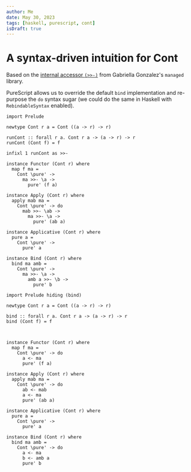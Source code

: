 ```yaml
---
author: Me
date: May 30, 2023
tags: [haskell, purescript, cont]
isDraft: true
---
```


# A syntax-driven intuition for Cont

Based on the [internal accessor `(>>-)`](https://hackage.haskell.org/package/managed-1.0.10/docs/src/Control.Monad.Managed.html#Managed) from Gabriella Gonzalez's `managed` library.

PureScript allows us to override the default `bind` implementation and re-purpose the `do` syntax sugar (we could do the same in Haskell with `RebindableSyntax` enabled).

<Multicodeblock>

```[PureScript (with infix operator)]purescript
import Prelude

newtype Cont r a = Cont ((a -> r) -> r)

runCont :: forall r a. Cont r a -> (a -> r) -> r
runCont (Cont f) = f

infixl 1 runCont as >>-

instance Functor (Cont r) where
  map f ma =
    Cont \pure' ->
      ma >>- \a ->
        pure' (f a)

instance Apply (Cont r) where
  apply mab ma =
    Cont \pure' -> do
      mab >>- \ab ->
        ma >>- \a ->
          pure' (ab a)

instance Applicative (Cont r) where
  pure a =
    Cont \pure' ->
      pure' a

instance Bind (Cont r) where
  bind ma amb =
    Cont \pure' ->
      ma >>- \a ->
        amb a >>- \b ->
          pure' b
```

```[PureScript (with do)]purescript
import Prelude hiding (bind)

newtype Cont r a = Cont ((a -> r) -> r)

bind :: forall r a. Cont r a -> (a -> r) -> r
bind (Cont f) = f



instance Functor (Cont r) where
  map f ma =
    Cont \pure' -> do
      a <- ma
      pure' (f a)

instance Apply (Cont r) where
  apply mab ma =
    Cont \pure' -> do
      ab <- mab
      a <- ma
      pure' (ab a)

instance Applicative (Cont r) where
  pure a =
    Cont \pure' ->
      pure' a

instance Bind (Cont r) where
  bind ma amb =
    Cont \pure' -> do
      a <- ma
      b <- amb a
      pure' b
```

</Multicodeblock>

